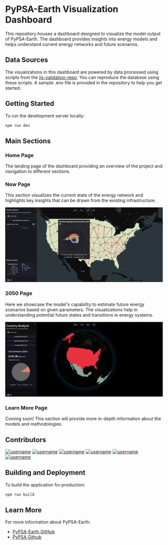 # PyPSA-Earth Visualization Dashboard

This repository houses a dashboard designed to visualize the model output of PyPSA-Earth. The dashboard provides insights into energy models and helps understand current energy networks and future scenarios.

## Data Sources

The visualizations in this dashboard are powered by data processed using scripts from the [jis-validation-repo](https://github.com/open-energy-transition/ji-gis-validation). You can reproduce the database using these scripts. A sample .env file is provided in the repository to help you get started.

## Getting Started

To run the development server locally:

```bash
npm run dev
```

## Main Sections

### Home Page

The landing page of the dashboard providing an overview of the project and navigation to different sections.

### Now Page

This section visualizes the current state of the energy network and highlights key insights that can be drawn from the existing infrastructure.

![Now Page Preview](./public/images/credits/readme/now.png)

### 2050 Page

Here we showcase the model's capability to estimate future energy scenarios based on given parameters. The visualizations help in understanding potential future states and transitions in energy systems.

![2050 Page Preview](./public/images/credits/readme/2050.png)

### Learn More Page

Coming soon! This section will provide more in-depth information about the models and methodologies.

## Contributors


<a href="https://github.com/BryanFran"><img src="https://github.com/BryanFran.png" width="50px" alt="username" /></a>
<a href="https://github.com/drifter089"><img src="https://github.com/drifter089.png" width="50px" alt="username" /></a>
<a href="https://github.com/GbotemiB"><img src="https://github.com/GbotemiB.png" width="50px" alt="username" /></a>
<a href="https://github.com/ekatef"><img src="https://github.com/ekatef.png" width="50px" alt="username" /></a>
<a href="https://github.com/yerbol-akhmetov"><img src="https://github.com/yerbol-akhmetov.png" width="50px" alt="username" /></a>
<a href="https://github.com/ElectricMountains"><img src="https://github.com/ElectricMountains.png" width="50px" alt="username" /></a>


## Building and Deployment

To build the application for production:

```bash
npm run build
```

## Learn More

For more information about PyPSA-Earth:
- [PyPSA-Earth GitHub](https://github.com/pypsa-meets-earth/pypsa-earth)
- [PyPSA Github](https://github.com/PyPSA/PyPSA)
